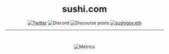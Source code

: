 <span align="center">

# sushi.com

[![Twitter](https://img.shields.io/badge/Twitter-black?logo=twitter&logoColor=white)](https://twitter.com/@sushiswap)
![Discord](https://img.shields.io/discord/748031363935895552?color=black&label=discord&logo=discord&logoColor=white)
![Discourse posts](https://img.shields.io/discourse/posts?label=Community%20Forums&color=black&logo=discourse&server=https%3A%2F%2Fforum.sushi.com)
[![sushigov.eth](https://img.shields.io/static/v1?label=&message=sushigov.eth&color=black&logo=ethereum&logoColor=white)](https://etherscan.io/enslookup-search?search=sushigov.eth)


---
  
<br />

![Metrics](/profile/metrics.svg)

</span>
